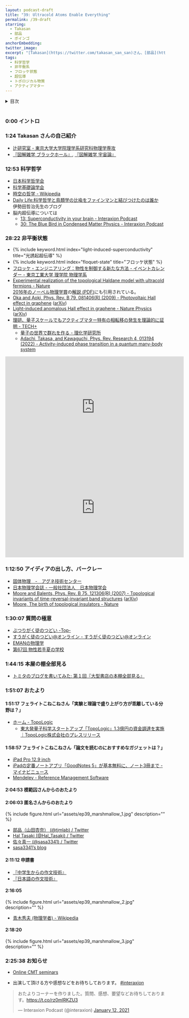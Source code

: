 ```yaml
---
layout: podcast-draft
title: "39: Ultracold Atoms Enable Everything"
permalink: /39-draft
starring:
  - Takasan
  - 部品
  - ボインゴ
anchorEmbedding: 
twitter_image: 
excerpt: "[Takasan](https://twitter.com/takasan_san_san)さん、[部品](https://twitter.com/tjmlab)、[ボインゴ](https://twitter.com/toshakuukan)で科学哲学、非平衡物理 (フロッケ状態、アクティブマター) などについて話しました。"
tags:
  - 科学哲学
  - 非平衡系
  - フロッケ状態
  - 超伝導
  - トポロジカル物質
  - アクティブマター
---
```


<details>
<!-- https://github.com/gettalong/kramdown/issues/155#issuecomment-339793629 -->
<summary markdown='span'>目次</summary>
<nav>
  * this unordered seed list will be replaced by toc as unordered list
  {:toc}
<!-- https://stackoverflow.com/a/38419441/11480802 -->
</nav>
</details>
<br>

### 0:00 イントロ

### 1:24 Takasan さんの自己紹介

- [辻研究室 - 東京大学大学院理学系研究科物理学専攻](http://dyn.phys.s.u-tokyo.ac.jp/home/)
- [『図解雑学 ブラックホール』](https://amzn.to/3MZ74IF), [『図解雑学 宇宙論』](https://amzn.to/3N6sbc2)

### 12:53 科学哲学

- [日本科学哲学会](http://pssj.info/)
- [科学基礎論学会](https://phsc.jp/)
- [時空の哲学 - Wikipedia](https://ja.wikipedia.org/wiki/%E6%99%82%E7%A9%BA%E3%81%AE%E5%93%B2%E5%AD%A6)
- [Daily Life:科学哲学と鳥類学の比喩をファインマンと結びつけたのは誰か](http://blog.livedoor.jp/iseda503/archives/1902793.html)  
  伊勢田哲治先生のブログ
- 脳内超伝導については
  - [13: Superconductivity in your brain - Interaxion Podcast](https://interaxion-podcast.github.io/13)
  - [30: The Blue Bird in Condensed Matter Physics - Interaxion Podcast](https://interaxion-podcast.github.io/30)

### 28:22 非平衡状態

- {% include keyword.html index="light-induced-superconductivity" title="光誘起超伝導" %}
- {% include keyword.html index="floquet-state" title="フロッケ状態" %}
- [フロッケ・エンジニアリング：物性を制御する新たな方法 - イベントカレンダー - 東京工業大学 理学院 物理学系](https://educ.titech.ac.jp/phys/event_information/2017/054035.html)
- [Experimental realization of the topological Haldane model with ultracold fermions - Nature](https://www.nature.com/articles/nature13915)  
  [2016年のノーベル物理学賞](https://www.nobelprize.org/prizes/physics/2016/summary/)の[解説 (PDF)](https://www.nobelprize.org/uploads/2018/06/advanced-physicsprize2016.pdf)にも引用されている。
- [Oka and Aoki, Phys. Rev. B 79, 081406(R) (2009) - Photovoltaic Hall effect in graphene](https://journals.aps.org/prb/abstract/10.1103/PhysRevB.79.081406) ([arXiv](https://arxiv.org/abs/0807.4767))
- [Light-induced anomalous Hall effect in graphene - Nature Physics](https://www.nature.com/articles/s41567-019-0698-y) ([arXiv](https://arxiv.org/abs/1811.03522))
- [理研、量子スケールでもアクティブマター特有の相転移の発生を理論的に証明 - TECH+](https://news.mynavi.jp/techplus/article/20220322-2299852/)
  - [量子の世界で群れを作る - 理化学研究所](https://www.riken.jp/press/2022/20220317_1/index.html)
  - [Adachi, Takasa, and Kawaguchi, Phys. Rev. Research 4, 013194 (2022) - Activity-induced phase transition in a quantum many-body system](https://journals.aps.org/prresearch/abstract/10.1103/PhysRevResearch.4.013194)

<div style="text-align: center;">
<iframe width="560" height="315" src="https://www.youtube.com/embed/v3rjXIipNpE" title="YouTube video player" frameborder="0" allow="accelerometer; autoplay; clipboard-write; encrypted-media; gyroscope; picture-in-picture" allowfullscreen></iframe>

<iframe width="560" height="315" src="https://www.youtube.com/embed/Ui7KsHLkRc4" title="YouTube video player" frameborder="0" allow="accelerometer; autoplay; clipboard-write; encrypted-media; gyroscope; picture-in-picture" allowfullscreen></iframe>
</div>

### 1:12:50 アイディアの出し方、バークレー

- [固体物理　-　アグネ技術センター](https://www.agne.co.jp/kotaibutsuri/)
- [日本物理学会誌 - 一般社団法人　日本物理学会](https://www.jps.or.jp/books/gakkaishi.php)
- [Moore and Balents, Phys. Rev. B 75, 121306(R) (2007) - Topological invariants of time-reversal-invariant band structures](https://journals.aps.org/prb/abstract/10.1103/PhysRevB.75.121306) ([arXiv](https://arxiv.org/abs/cond-mat/0607314))
- [Moore, The birth of topological insulators - Nature](https://www.nature.com/articles/nature08916)

### 1:30:07 質問の極意

- [ぶつりがく徒のつどい -Top-](http://physicstsudoi.client.jp/)
- [すうがく徒のつどい@オンライン - すうがく徒のつどい@オンライン](https://tsudoionline.netlify.app/)
- [EMANの物理学](https://eman-physics.net/)
- [第67回 物性若手夏の学校](https://cmpss.jp/index.php)

### 1:44:15 本屋の棚全部見る

- [トミタのブログを書いてみた: 第１回『大型書店の本棚全部見る』](http://tomitanoblogwokaitemita.blogspot.com/2018/08/blog-post_17.html)

### 1:51:07 おたより

#### 1:51:17 フェライトこねこねさん「実験と理論で盛り上がり方が乖離している分野は？」
- [ホーム - TopoLogic](https://www.topologic.jp/)
  - [東大発量子科学スタートアップ「TopoLogic」1.3億円の資金調達を実施｜TopoLogic株式会社のプレスリリース](https://prtimes.jp/main/html/rd/p/000000003.000094429.html)

#### 1:58:57 フェライトこねこねさん「論文を読むのにおすすめなガジェットは？」

- [iPad Pro 12.9 inch](https://amzn.to/3OmBQwK)
- [iPadの定番ノートアプリ「GoodNotes 5」が基本無料に、ノート3冊まで - マイナビニュース](https://news.mynavi.jp/article/20220407-2315800/)
- [Mendeley - Reference Management Software](https://www.mendeley.com/)

#### 2:04:53 模範囚さんからのおたより

#### 2:06:03 匿名さんからのおたより

{% include figure.html url="assets/ep39_marshmallow_1.jpg" description="" %}

- [部品（山田杏奈） (@tjmlab) / Twitter](https://twitter.com/tjmlab)
- [Hal Tasaki (@Hal_Tasaki) / Twitter](https://twitter.com/Hal_Tasaki)
- [佐々真一 (@sasa3341) / Twitter](https://twitter.com/sasa3341)
- [sasa3341’s blog](https://sasa3341.hatenadiary.jp/)

#### 2:11:12 申請書

- [『中学生からの作文技術』](https://amzn.to/3A6v4qv)
- [『日本語の作文技術』](https://amzn.to/3QM8ppl)

#### 2:16:05 

{% include figure.html url="assets/ep39_marshmallow_2.jpg" description="" %}

- [青木秀夫 (物理学者) - Wikipedia](https://ja.wikipedia.org/wiki/%E9%9D%92%E6%9C%A8%E7%A7%80%E5%A4%AB_(%E7%89%A9%E7%90%86%E5%AD%A6%E8%80%85))

#### 2:18:20

{% include figure.html url="assets/ep39_marshmallow_3.jpg" description="" %}

### 2:25:38 お知らせ

- [Online CMT seminars](https://shinaoka.github.io/online_CMT_seminars/)

- 出演して頂ける方や感想などをお待ちしております。 [#interaxion](https://twitter.com/hashtag/interaxion)

<blockquote class="twitter-tweet tw-align-center"><p lang="ja" dir="ltr">おたよりコーナーを作りました。質問、感想、要望などお待ちしております。<a href="https://t.co/rz0mlRKZU3">https://t.co/rz0mlRKZU3</a></p>— Interaxion Podcast (@interaxion) <a href="https://twitter.com/interaxion/status/1348936492488421378?ref_src=twsrc%5Etfw">January 12, 2021</a>
</blockquote> <script async src="https://platform.twitter.com/widgets.js" charset="utf-8"></script>
